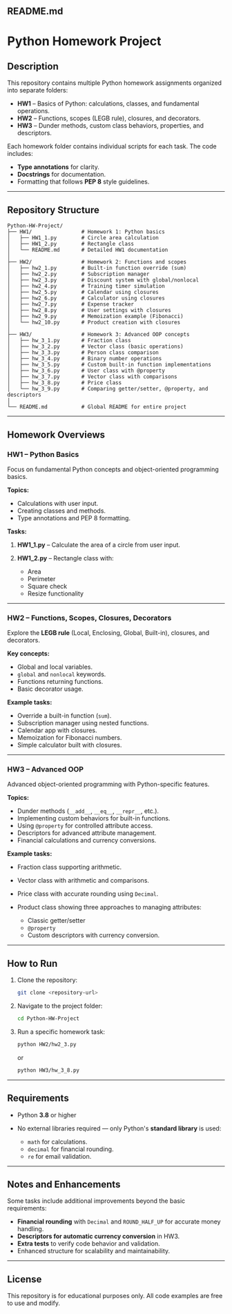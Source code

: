## README.md

# Python Homework Project

## Description

This repository contains multiple Python homework assignments organized into separate folders:

* **HW1** – Basics of Python: calculations, classes, and fundamental operations.
* **HW2** – Functions, scopes (LEGB rule), closures, and decorators.
* **HW3** – Dunder methods, custom class behaviors, properties, and descriptors.

Each homework folder contains individual scripts for each task.
The code includes:

* **Type annotations** for clarity.
* **Docstrings** for documentation.
* Formatting that follows **PEP 8** style guidelines.

---

## Repository Structure

```
Python-HW-Project/
├── HW1/                # Homework 1: Python basics
│   ├── HW1_1.py        # Circle area calculation
│   ├── HW1_2.py        # Rectangle class
│   └── README.md       # Detailed HW1 documentation
│
├── HW2/                # Homework 2: Functions and scopes
│   ├── hw2_1.py        # Built-in function override (sum)
│   ├── hw2_2.py        # Subscription manager
│   ├── hw2_3.py        # Discount system with global/nonlocal
│   ├── hw2_4.py        # Training timer simulation
│   ├── hw2_5.py        # Calendar using closures
│   ├── hw2_6.py        # Calculator using closures
│   ├── hw2_7.py        # Expense tracker
│   ├── hw2_8.py        # User settings with closures
│   ├── hw2_9.py        # Memoization example (Fibonacci)
│   └── hw2_10.py       # Product creation with closures
│
├── HW3/                # Homework 3: Advanced OOP concepts
│   ├── hw_3_1.py       # Fraction class
│   ├── hw_3_2.py       # Vector class (basic operations)
│   ├── hw_3_3.py       # Person class comparison
│   ├── hw_3_4.py       # Binary number operations
│   ├── hw_3_5.py       # Custom built-in function implementations
│   ├── hw_3_6.py       # User class with @property
│   ├── hw_3_7.py       # Vector class with comparisons
│   ├── hw_3_8.py       # Price class
│   └── hw_3_9.py       # Comparing getter/setter, @property, and descriptors
│
└── README.md           # Global README for entire project
```

---

## Homework Overviews

### **HW1 – Python Basics**

Focus on fundamental Python concepts and object-oriented programming basics.

**Topics:**

* Calculations with user input.
* Creating classes and methods.
* Type annotations and PEP 8 formatting.

**Tasks:**

1. **HW1\_1.py** – Calculate the area of a circle from user input.
2. **HW1\_2.py** – Rectangle class with:

   * Area
   * Perimeter
   * Square check
   * Resize functionality

---

### **HW2 – Functions, Scopes, Closures, Decorators**

Explore the **LEGB rule** (Local, Enclosing, Global, Built-in), closures, and decorators.

**Key concepts:**

* Global and local variables.
* `global` and `nonlocal` keywords.
* Functions returning functions.
* Basic decorator usage.

**Example tasks:**

* Override a built-in function (`sum`).
* Subscription manager using nested functions.
* Calendar app with closures.
* Memoization for Fibonacci numbers.
* Simple calculator built with closures.

---

### **HW3 – Advanced OOP**

Advanced object-oriented programming with Python-specific features.

**Topics:**

* Dunder methods (`__add__`, `__eq__`, `__repr__`, etc.).
* Implementing custom behaviors for built-in functions.
* Using `@property` for controlled attribute access.
* Descriptors for advanced attribute management.
* Financial calculations and currency conversions.

**Example tasks:**

* Fraction class supporting arithmetic.
* Vector class with arithmetic and comparisons.
* Price class with accurate rounding using `Decimal`.
* Product class showing three approaches to managing attributes:

  * Classic getter/setter
  * `@property`
  * Custom descriptors with currency conversion.

---

## How to Run

1. Clone the repository:

   ```bash
   git clone <repository-url>
   ```

2. Navigate to the project folder:

   ```bash
   cd Python-HW-Project
   ```

3. Run a specific homework task:

   ```bash
   python HW2/hw2_3.py
   ```

   or

   ```bash
   python HW3/hw_3_8.py
   ```

---

## Requirements

* Python **3.8** or higher
* No external libraries required — only Python's **standard library** is used:

  * `math` for calculations.
  * `decimal` for financial rounding.
  * `re` for email validation.

---

## Notes and Enhancements

Some tasks include additional improvements beyond the basic requirements:

* **Financial rounding** with `Decimal` and `ROUND_HALF_UP` for accurate money handling.
* **Descriptors for automatic currency conversion** in HW3.
* **Extra tests** to verify code behavior and validation.
* Enhanced structure for scalability and maintainability.

---

## License

This repository is for educational purposes only.
All code examples are free to use and modify.
